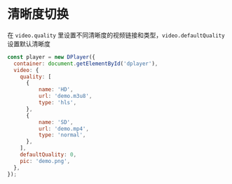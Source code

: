 # 清晰度切换

在 `video.quality` 里设置不同清晰度的视频链接和类型，`video.defaultQuality` 设置默认清晰度

```js
const player = new DPlayer({
  container: document.getElementById('dplayer'),
  video: {
    quality: [
      {
          name: 'HD',
          url: 'demo.m3u8',
          type: 'hls',
      },
      {
          name: 'SD',
          url: 'demo.mp4',
          type: 'normal',
      },
    ],
    defaultQuality: 0,
    pic: 'demo.png',
  },
});
```
